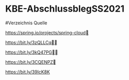 # KBE-AbschlussblegSS2021

#Verzeichnis Quelle

https://spring.io/projects/spring-cloud

https://bit.ly/3zQLLCq

https://bit.ly/3kQ47PG

https://bit.ly/3CQENPZ

https://bit.ly/39IcK8K
